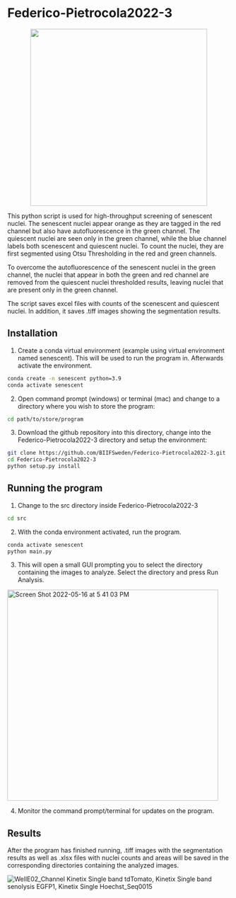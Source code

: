 # Federico-Pietrocola2022-3

<p align="center">
<img src="https://user-images.githubusercontent.com/43760657/168568815-f88ab2f9-f87c-4223-8bf3-dc6c8b1f995c.jpg" width="400" height="400">
</p>

This python script is used for high-throughput screening of senescent nuclei. The senescent nuclei appear orange as they are tagged in the red channel but also have autofluorescence in the green channel. The quiescent nuclei are seen only in the green channel, while the blue channel labels both scenescent and quiescent nuclei. To count the nuclei, they are first segmented using Otsu Thresholding in the red and green channels.

To overcome the autofluorescence of the senescent nuclei in the green channel, the nuclei that appear in both the green and red channel are removed from the quiescent nuclei thresholded results, leaving nuclei that are present only in the green channel.

The script saves excel files with counts of the scenescent and quiescent nuclei. In addition, it saves .tiff images showing the segmentation results.


## Installation

1. Create a conda virtual environment (example using virtual environment named senescent). This will be used to run the program in. Afterwards activate the environment.
```bash
conda create -n senescent python=3.9
conda activate senescent
```

2. Open command prompt (windows) or terminal (mac) and change to a directory where you wish to store the program:

```bash
cd path/to/store/program
```

3. Download the github repository into this directory, change into the Federico-Pietrocola2022-3 directory and setup the environment:
```bash
git clone https://github.com/BIIFSweden/Federico-Pietrocola2022-3.git
cd Federico-Pietrocola2022-3
python setup.py install
```

## Running the program

1. Change to the src directory inside Federico-Pietrocola2022-3
```bash
cd src
```
2. With the conda environment activated, run the program.
```bash
conda activate senescent
python main.py
```
3. This will open a small GUI prompting you to select the directory containing the images to analyze. Select the directory and press Run Analysis.

<img width="477" alt="Screen Shot 2022-05-16 at 5 41 03 PM" src="https://user-images.githubusercontent.com/43760657/168631403-fa4f1d85-8062-4be4-a77a-670f177e48a7.png">

4. Monitor the command prompt/terminal for updates on the program.

## Results

After the program has finished running, .tiff images with the segmentation results as well as .xlsx files with nuclei counts and areas will be saved in the corresponding directories containing the analyzed images.

![WellE02_Channel Kinetix Single band tdTomato, Kinetix Single band senolysis  EGFP1, Kinetix Single  Hoechst_Seq0015](https://user-images.githubusercontent.com/43760657/169508353-56c31fbf-d3d1-4fcd-a037-e56914d3960e.jpg)

